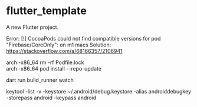 # flutter_template

A new Flutter project.

Error: [!] CocoaPods could not find compatible versions for pod "Firebase/CoreOnly": on m1 macs
Solution: https://stackoverflow.com/a/68166357/2106941

arch -x86_64 rm -rf Podfile.lock      
arch -x86_64 pod install --repo-update

dart run build_runner watch

keytool -list -v -keystore ~/.android/debug.keystore -alias androiddebugkey -storepass android -keypass android
